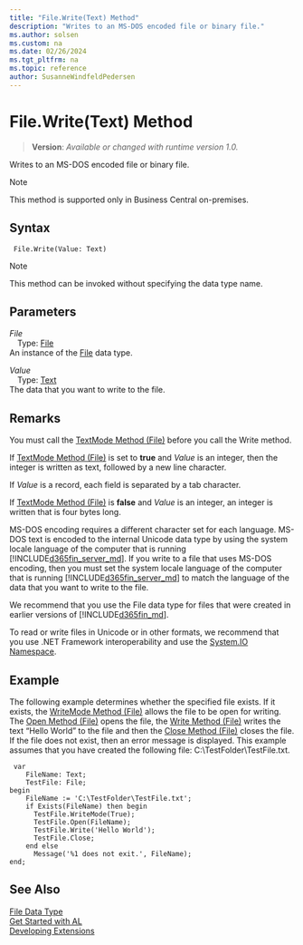 ```yaml
---
title: "File.Write(Text) Method"
description: "Writes to an MS-DOS encoded file or binary file."
ms.author: solsen
ms.custom: na
ms.date: 02/26/2024
ms.tgt_pltfrm: na
ms.topic: reference
author: SusanneWindfeldPedersen
---
```

[//]: # (START>DO_NOT_EDIT)
[//]: # (IMPORTANT:Do not edit any of the content between here and the END>DO_NOT_EDIT.)
[//]: # (Any modifications should be made in the .xml files in the ModernDev repo.)
# File.Write(Text) Method
> **Version**: _Available or changed with runtime version 1.0._

Writes to an MS-DOS encoded file or binary file.

> [!NOTE]
> This method is supported only in Business Central on-premises.

## Syntax
```AL
 File.Write(Value: Text)
```
> [!NOTE]
> This method can be invoked without specifying the data type name.
## Parameters
*File*  
&emsp;Type: [File](file-data-type.md)  
An instance of the [File](file-data-type.md) data type.  

*Value*  
&emsp;Type: [Text](../text/text-data-type.md)  
The data that you want to write to the file.  



[//]: # (IMPORTANT: END>DO_NOT_EDIT)

## Remarks  
 You must call the [TextMode Method \(File\)](file-textmode-method.md) before you call the Write method.  
  
 If [TextMode Method \(File\)](file-textmode-method.md) is set to **true** and *Value* is an integer, then the integer is written as text, followed by a new line character.  
  
 If *Value* is a record, each field is separated by a tab character.  
  
 If [TextMode Method \(File\)](file-textmode-method.md) is **false** and *Value* is an integer, an integer is written that is four bytes long.  
  
 MS-DOS encoding requires a different character set for each language. MS-DOS text is encoded to the internal Unicode data type by using the system locale language of the computer that is running [!INCLUDE[d365fin_server_md](../../includes/d365fin_server_md.md)]. If you write to a file that uses MS-DOS encoding, then you must set the system locale language of the computer that is running [!INCLUDE[d365fin_server_md](../../includes/d365fin_server_md.md)] to match the language of the data that you want to write to the file.  
  
 We recommend that you use the File data type for files that were created in earlier versions of [!INCLUDE[d365fin_md](../../includes/d365fin_md.md)].  
  
 To read or write files in Unicode or in other formats, we recommend that you use .NET Framework interoperability and use the [System.IO Namespace](/dotnet/api/system.io).  
  
## Example  
 The following example determines whether the specified file exists. If it exists, the [WriteMode Method \(File\)](file-writemode-method.md) allows the file to be open for writing. The [Open Method \(File\)](file-open-method.md) opens the file, the [Write Method \(File\)](file-writemode-method.md) writes the text “Hello World” to the file and then the [Close Method \(File\)](file-close-method.md) closes the file. If the file does not exist, then an error message is displayed. This example assumes that you have created the following file: C:\\TestFolder\\TestFile.txt.
  
```
 var
    FileName: Text;
    TestFile: File;
begin 
    FileName := 'C:\TestFolder\TestFile.txt';  
    if Exists(FileName) then begin  
      TestFile.WriteMode(True);  
      TestFile.Open(FileName);  
      TestFile.Write('Hello World');  
      TestFile.Close;  
    end else    
      Message('%1 does not exit.', FileName); 
end; 
```  
  

## See Also
[File Data Type](file-data-type.md)  
[Get Started with AL](../../devenv-get-started.md)  
[Developing Extensions](../../devenv-dev-overview.md)
